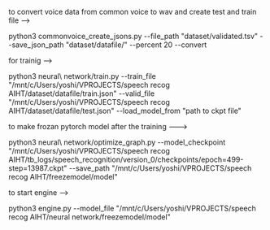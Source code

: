 to convert voice data from common voice to wav and create test and train file -->


python3 commonvoice_create_jsons.py --file_path "dataset/validated.tsv" --save_json_path "dataset/datafile/" --percent 20 --convert


for trainig -->

python3 neural\ network/train.py --train_file "/mnt/c/Users/yoshi/VPROJECTS/speech recog AIHT/dataset/datafile/train.json" --valid_file "/mnt/c/Users/yoshi/VPROJECTS/speech recog AIHT/dataset/datafile/test.json" --load_model_from "path to ckpt file"


to make frozan pytorch model after the training --->

python3 neural\ network/optimize_graph.py --model_checkpoint "/mnt/c/Users/yoshi/VPROJECTS/speech recog AIHT/tb_logs/speech_recognition/version_0/checkpoints/epoch=499-step=13987.ckpt" --save_path "/mnt/c/Users/yoshi/VPROJECTS/speech recog AIHT/freezemodel/model"


to start engine -->

python3 engine.py --model_file "/mnt/c/Users/yoshi/VPROJECTS/speech recog AIHT/neural network/freezemodel/model" 
